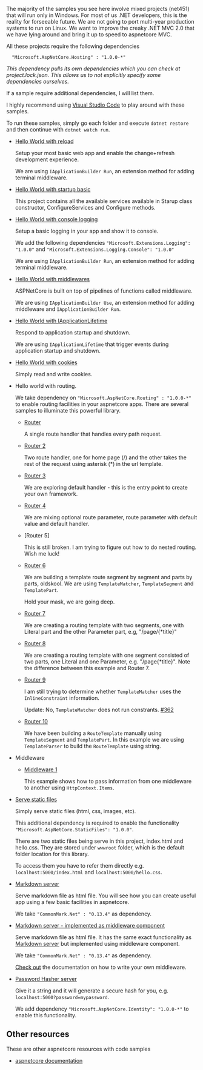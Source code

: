 The majority of the samples you see here involve mixed projects (net451) that will run only in Windows. For most of us .NET developers, this is the reality for forseeable future. We are not going to port multi-year production systems to run on Linux. We want to improve the creaky .NET MVC 2.0 that we have lying around and bring it up to speed to aspnetcore MVC.

All these projects require the following dependencies

```
  "Microsoft.AspNetCore.Hosting" : "1.0.0-*"
```

*This dependency pulls its own dependencies which you can check at project.lock.json. This allows us to not explicitly specify some dependencies ourselves.*

If a sample require additional dependencies, I will list them.

I highly recommend using [Visual Studio Code](https://code.visualstudio.com/) to play around with these samples.

To run these samples, simply go each folder and execute ```dotnet restore``` and then continue with ```dotnet watch run```.

* [Hello World with reload](https://github.com/dodyg/practical-aspnetcore/tree/master/hello-world-with-reload)

  Setup your most basic web app and enable the change+refresh development experience. 
  
  We are using ```IApplicationBuilder Run```, an extension method for adding terminal middleware.


* [Hello World with startup basic](https://github.com/dodyg/practical-aspnetcore/tree/master/hello-world-startup-basic)

  This project contains all the available services available in Starup class constructor, ConfigureServices and Configure methods.


* [Hello World with console logging](https://github.com/dodyg/practical-aspnetcore/tree/master/hello-world-with-logging)

  Setup a basic logging in your app and show it to console.

  We add the following dependencies ```"Microsoft.Extensions.Logging": "1.0.0"``` and ```"Microsoft.Extensions.Logging.Console": "1.0.0"```

  We are using ```IApplicationBuilder Run```, an extension method for adding terminal middleware.


* [Hello World with middlewares](https://github.com/dodyg/practical-aspnetcore/tree/master/hello-world-with-middleware)

  ASPNetCore is built on top of pipelines of functions called middleware. 
  
  We are using ```IApplicationBuilder Use```, an extension method for adding middleware and ```IApplicationBuilder Run```.


* [Hello World with IApplicationLifetime](https://github.com/dodyg/practical-aspnetcore/tree/master/hello-world-with-IApplicationLifetime)

  Respond to application startup and shutdown.

  We are using ```IApplicationLifetime``` that trigger events during application startup and shutdown.

* [Hello World with cookies](https://github.com/dodyg/practical-aspnetcore/tree/master/hello-world-with-cookies)

  Simply read and write cookies.

* Hello world with routing.

  We take dependency on ```"Microsoft.AspNetCore.Routing" : "1.0.0-*"``` to enable routing facilities in your aspnetcore apps.
  There are several samples to illuminate this powerful library.

  * [Router](https://github.com/dodyg/practical-aspnetcore/tree/master/routing)
  
    A single route handler that handles every path request.

  * [Router 2](https://github.com/dodyg/practical-aspnetcore/tree/master/routing-2)
  
    Two route handler, one for home page (/) and the other takes the rest of the request using asterisk (*) in the url template.

  * [Router 3](https://github.com/dodyg/practical-aspnetcore/tree/master/routing-3)

    We are exploring default handler - this is the entry point to create your own framework.
    
  * [Router 4](https://github.com/dodyg/practical-aspnetcore/tree/master/routing-4)

    We are mixing optional route parameter, route parameter with default value and default handler.

  * [Router 5]
    
    This is still broken. I am trying to figure out how to do nested routing. Wish me luck!
  
  * [Router 6](https://github.com/dodyg/practical-aspnetcore/tree/master/routing-6)

    We are building a template route segment by segment and parts by parts, oldskool. We are using ```TemplateMatcher```, ```TemplateSegment``` and ```TemplatePart```. 

    Hold your mask, we are going deep.
  
  * [Router 7](https://github.com/dodyg/practical-aspnetcore/tree/master/routing-7)

    We are creating a routing template with two segments, one with Literal part and the other Parameter part, e.g, "/page/{*title}"

  * [Router 8](https://github.com/dodyg/practical-aspnetcore/tree/master/routing-8)

    We are creating a routing template with one segment consisted of two parts, one Literal and one Parameter, e.g. "/page{*title}". Note the difference between this example and Router 7.

  * [Router 9](https://github.com/dodyg/practical-aspnetcore/tree/master/routing-9)
   
    I am still trying to determine whether `TemplateMatcher` uses the `InlineConstraint` information.

    Update: No, `TemplateMatcher` does not run constrants. [#362](https://github.com/aspnet/Routing/issues/362)
 
  * [Router 10](https://github.com/dodyg/practical-aspnetcore/tree/master/routing-10)    

    We have been building a `RouteTemplate` manually using `TemplateSegment` and `TemplatePart`. In this example we are using `TemplateParser` to build the `RouteTemplate` using string.

* Middleware

  * [Middleware 1](https://github.com/dodyg/practical-aspnetcore/tree/master/middleware-10)
   
    This example shows how to pass information from one middleware to another using `HttpContext.Items`.

* [Serve static files](https://github.com/dodyg/practical-aspnetcore/tree/master/serve-static-files)

  Simply serve static files (html, css, images, etc). 
  
  This additional dependency is required to enable the functionality ```"Microsoft.AspNetCore.StaticFiles": "1.0.0"```. 
  
  There are two static files being serve in this project, index.html and hello.css. They are stored under ```wwwroot``` folder, which is the default folder location for this library. 
  
  To access them you have to refer them directly e.g. ```localhost:5000/index.html``` and ```localhost:5000/hello.css```.

* [Markdown server](https://github.com/dodyg/practical-aspnetcore/tree/master/markdown-server)

  Serve markdown file as html file. You will see how you can create useful app using a few basic facilities in aspnetcore.

  We take ```"CommonMark.Net" : "0.13.4"``` as dependency. 
  
* [Markdown server - implemented as middleware component](https://github.com/dodyg/practical-aspnetcore/tree/master/markdown-server-middleware)

  Serve markdown file as html file. It has the same exact functionality as [Markdown server](https://github.com/dodyg/practical-aspnetcore/tree/master/markdown-server) but implemented using middleware component.

  We take ```"CommonMark.Net" : "0.13.4"``` as dependency. 

  [Check out](https://docs.asp.net/en/latest/migration/http-modules.html) the documentation on how to write your own middleware.

* [Password Hasher server](https://github.com/dodyg/practical-aspnetcore/tree/master/password-hasher)

  Give it a string and it will generate a secure hash for you, e.g. ```localhost:5000?password=mypassword```.

  We add dependency ```"Microsoft.AspNetCore.Identity": "1.0.0-*"``` to enable this functionality.


## Other resources

These are other aspnetcore resources with code samples

* [aspnetcore documentation](https://github.com/aspnet/Docs/tree/master/aspnet/fundamentals)